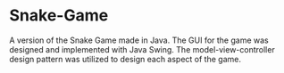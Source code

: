 # Snake-Game

A version of the Snake Game made in Java. The GUI for the game was designed and implemented with Java Swing. The model-view-controller design pattern was utilized to design each aspect of the game.
